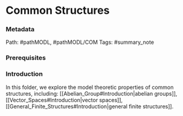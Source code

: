 # Common Structures
### Metadata
Path: #pathMODL, #pathMODL/COM
Tags: #summary_note

### Prerequisites

### Introduction
In this folder, we explore the model theoretic properties of common structures, including:
[[Abelian_Group#Introduction|abelian groups]], [[Vector_Spaces#Introduction|vector spaces]], [[General_Finite_Structures#Introduction|general finite structures]].